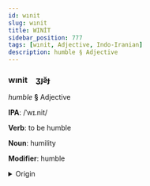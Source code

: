 ```yaml
---
id: wınit
slug: wınit
title: WINİT
sidebar_position: 777
tags: [wınit, Adjective, Indo-Iranian]
description: humble § Adjective
---
```


### wınit&emsp;<span kind="abugida">ʒȷƨ̆ɟ</span>

*humble* **§** Adjective

**IPA**: /ˈwɪ.nit/

**Verb**: to be humble

**Noun**: humility

**Modifier**: humble

<details>
    <summary>Origin</summary>
    Hindi विनीत vinīt /ʋɪ.niːt̪/<br/>
    <em>Indo-Iranian Language Family</em>
</details>